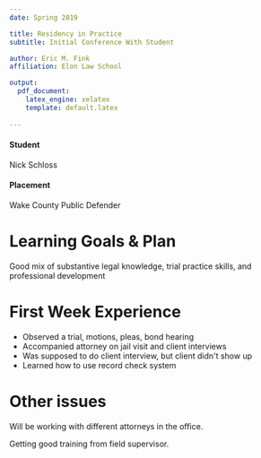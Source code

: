 ```yaml
---
date: Spring 2019

title: Residency in Practice
subtitle: Initial Conference With Student

author: Eric M. Fink
affiliation: Elon Law School

output: 
  pdf_document:
    latex_engine: xelatex
    template: default.latex
    
---
```



#### Student

Nick Schloss

#### Placement

Wake County Public Defender

# Learning Goals & Plan

Good mix of substantive legal knowledge, trial practice skills, and professional development 

# First Week Experience 

- Observed a trial, motions, pleas, bond hearing 
- Accompanied attorney on jail visit and client interviews 
- Was supposed to do client interview, but client didn't show up 
- Learned how to use record check system 

# Other issues 

Will be working with different attorneys in the office. 

Getting good training from field supervisor. 
